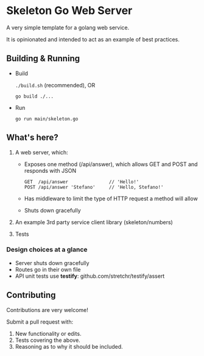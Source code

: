 # Skeleton Go Web Server

A very simple template for a golang web service.

It is opinionated and intended to act as an example of best practices.

## Building & Running

- Build

  `./build.sh` (recommended), OR

  `go build ./...`

- Run

  `go run main/skeleton.go`

## What's here?

1. A web server, which:

   - Exposes one method (/api/answer), which allows GET and POST and responds with JSON

     ```
     GET  /api/answer               // 'Hello!'
     POST /api/answer 'Stefano'     // 'Hello, Stefano!'
     ```

   - Has middleware to limit the type of HTTP request a method will allow
   - Shuts down gracefully

1. An example 3rd party service client library (skeleton/numbers)

1. Tests

### Design choices at a glance

- Server shuts down gracefully
- Routes go in their own file
- API unit tests use **testify**: github.com/stretchr/testify/assert

## Contributing

Contributions are very welcome!

Submit a pull request with:

1. New functionality or edits.
2. Tests covering the above.
3. Reasoning as to why it should be included.
